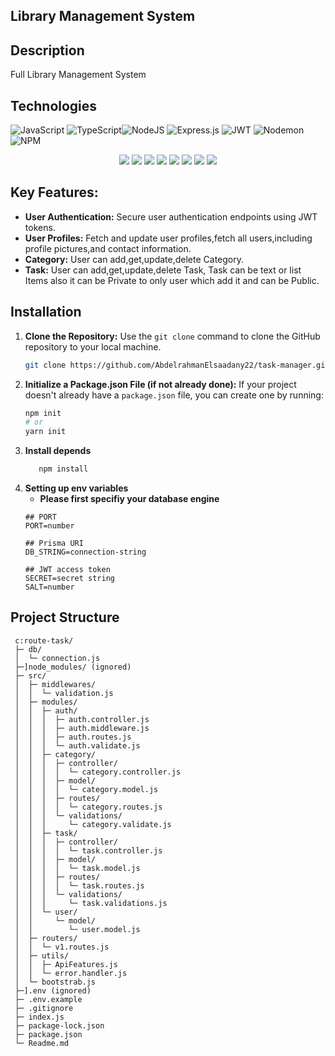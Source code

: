 ## Library Management System
## Description
   Full Library Management System
## Technologies

<div>

  ![JavaScript](https://img.shields.io/badge/javascript-%23323330.svg?style=for-the-badge&logo=javascript&logoColor=%23F7DF1E) ![TypeScript](https://img.shields.io/jsr/v/%40luca/flag?style=for-the-badge)![NodeJS](https://img.shields.io/badge/node.js-6DA55F?style=for-the-badge&logo=node.js&logoColor=white) ![Express.js](https://img.shields.io/badge/express.js-%23404d59.svg?style=for-the-badge&logo=express&logoColor=%2361DAFB) ![JWT](https://img.shields.io/badge/JWT-black?style=for-the-badge&logo=JSON%20web%20tokens) ![Nodemon](https://img.shields.io/badge/NODEMON-%23323330.svg?style=for-the-badge&logo=nodemon&logoColor=%BBDEAD) ![NPM](https://img.shields.io/badge/NPM-%23CB3837.svg?style=for-the-badge&logo=npm&logoColor=white)
  <br>
  <center>
  
  <img src="https://camo.githubusercontent.com/2dbe8dc3b8fa5ac59437c9d8c94323ad3f0052d3ff5ac0e9c258ceb5daba76f8/68747470733a2f2f696d672e736869656c64732e696f2f62616467652f31362e332e312d646f74656e762d726564">
  <img src="https://camo.githubusercontent.com/71fe39e1c67b1793f22d11c188a2cdd86438a84e5635b783ed1d1691f8e1c8d2/68747470733a2f2f696d672e736869656c64732e696f2f62616467652f312e34312e302d636c6f7564696e6172792d626c7565">
  <img src="https://camo.githubusercontent.com/a3ff2a5d02a913cdf673537dea66873aecaf58cb8c770f9225e2d2959712ed6b/68747470733a2f2f696d672e736869656c64732e696f2f62616467652f312e342e352d2d6c74732e312d6d756c7465722d726564">
  <img src="https://camo.githubusercontent.com/e098806c441efac8d7c44cbb0cf5000f113dfc54db28d16bbfcbeddc3ba316ed/68747470733a2f2f696d672e736869656c64732e696f2f62616467652f312e31302e302d6d6f7267616e2d726564">
  <img src="https://camo.githubusercontent.com/b9fe7b2faa1b963c1d1b77ee18a4a7689a0d46d18cf38a48ae464f2a03357eba/68747470733a2f2f696d672e736869656c64732e696f2f62616467652f362e392e342d6e6f64656d61696c65722d726564">
  <img src="https://camo.githubusercontent.com/2aa8d320fc8552d10a9f66e1076360d1f0c9ef2ee5adaea034cd13f68ca1efdc/68747470733a2f2f696d672e736869656c64732e696f2f62616467652f352e312e302d6263727970742d726564">
  <img src="https://camo.githubusercontent.com/f73e41f53709208ed3f07c001ccb103454212e26e6d296fa823e02cde579b205/68747470733a2f2f696d672e736869656c64732e696f2f62616467652f312e322e302d657870726573732d2d6173796e632d2d68616e646c65722d726564">
  <img src="https://camo.githubusercontent.com/bdd58addfeff8b18867ab6606b24bd158319885f8c1918ec13c5786259b6c5ab/68747470733a2f2f696d672e736869656c64732e696f2f62616467652f372e302e312d657870726573732d2d76616c696461746f722d726564">

  </center>
</dev>

## **Key Features:**

- **User Authentication:** Secure user authentication endpoints using JWT tokens.
- **User Profiles:** Fetch and update user profiles,fetch all users,including profile pictures,and contact information.
- **Category:** User can add,get,update,delete Category.
- **Task:** User can add,get,update,delete Task, Task can be text or list Items also it can be Private to only user which add it and can be Public.
## Installation
1. **Clone the Repository:**
   Use the `git clone` command to clone the GitHub repository to your local machine.
   ```bash
   git clone https://github.com/AbdelrahmanElsaadany22/task-manager.git
2. **Initialize a Package.json File (if not already done):**
   If your project doesn't already have a `package.json` file, you can create one by running:
   ```bash
   npm init
   # or
   yarn init
3. **Install depends**
   ```bash
      npm install
5. **Setting up env variables**<br>
   - **Please first specifiy your database engine**
    ```properties
    ## PORT
    PORT=number 
    
    ## Prisma URI
    DB_STRING=connection-string   
    
    ## JWT access token
    SECRET=secret string
    SALT=number
## Project Structure
 ```
  c:route-task/
  ├─ db/
  │  └─ connection.js
  ├─]node_modules/ (ignored)
  ├─ src/
  │  ├─ middlewares/
  │  │  └─ validation.js
  │  ├─ modules/
  │  │  ├─ auth/
  │  │  │  ├─ auth.controller.js
  │  │  │  ├─ auth.middleware.js
  │  │  │  ├─ auth.routes.js
  │  │  │  └─ auth.validate.js
  │  │  ├─ category/
  │  │  │  ├─ controller/
  │  │  │  │  └─ category.controller.js
  │  │  │  ├─ model/
  │  │  │  │  └─ category.model.js
  │  │  │  ├─ routes/
  │  │  │  │  └─ category.routes.js
  │  │  │  └─ validations/
  │  │  │     └─ category.validate.js
  │  │  ├─ task/
  │  │  │  ├─ controller/
  │  │  │  │  └─ task.controller.js
  │  │  │  ├─ model/
  │  │  │  │  └─ task.model.js
  │  │  │  ├─ routes/
  │  │  │  │  └─ task.routes.js
  │  │  │  └─ validations/
  │  │  │     └─ task.validations.js
  │  │  └─ user/
  │  │     └─ model/
  │  │        └─ user.model.js
  │  ├─ routers/
  │  │  └─ v1.routes.js
  │  ├─ utils/
  │  │  ├─ ApiFeatures.js
  │  │  └─ error.handler.js
  │  └─ bootstrab.js
  ├─].env (ignored)
  ├─ .env.example
  ├─ .gitignore
  ├─ index.js
  ├─ package-lock.json
  ├─ package.json
  └─ Readme.md


```